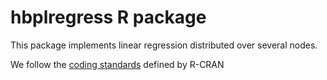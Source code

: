 
# hbplregress R package

This package implements linear regression distributed over several nodes.

We follow the [coding standards](https://cran.r-project.org/manuals.html#R-exts) defined by R-CRAN
